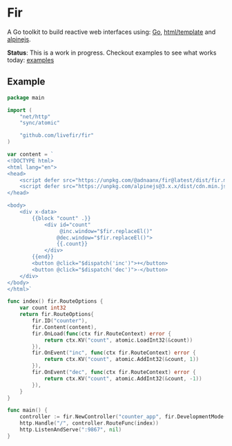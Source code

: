 # Fir

A Go toolkit to build reactive web interfaces using: [Go](https://go.dev/), [html/template](https://pkg.go.dev/html/template) and [alpinejs](https://alpinejs.dev/). 

**Status**: This is a work in progress. Checkout examples to see what works today: [examples](./examples/)

## Example

```go
package main

import (
	"net/http"
	"sync/atomic"

	"github.com/livefir/fir"
)

var content = `
<!DOCTYPE html>
<html lang="en">
<head>
	<script defer src="https://unpkg.com/@adnaanx/fir@latest/dist/fir.min.js"></script>
	<script defer src="https://unpkg.com/alpinejs@3.x.x/dist/cdn.min.js"></script>
</head>

<body>
	<div x-data>
		{{block "count" .}}
			<div id="count"
                 @inc.window="$fir.replaceEl()"
                @dec.window="$fir.replaceEl()">
				{{.count}}
			</div>
		{{end}}
		<button @click="$dispatch('inc')">+</button>
		<button @click="$dispatch('dec')">-</button>
	</div>
</body>
</html>`

func index() fir.RouteOptions {
	var count int32
	return fir.RouteOptions{
		fir.ID("counter"),
		fir.Content(content),
		fir.OnLoad(func(ctx fir.RouteContext) error {
			return ctx.KV("count", atomic.LoadInt32(&count))
		}),
		fir.OnEvent("inc", func(ctx fir.RouteContext) error {
			return ctx.KV("count", atomic.AddInt32(&count, 1))
		}),
		fir.OnEvent("dec", func(ctx fir.RouteContext) error {
			return ctx.KV("count", atomic.AddInt32(&count, -1))
		}),
	}
}

func main() {
	controller := fir.NewController("counter_app", fir.DevelopmentMode(true))
	http.Handle("/", controller.RouteFunc(index))
	http.ListenAndServe(":9867", nil)
}
```
